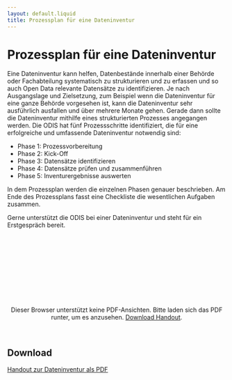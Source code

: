 ```yaml
---
layout: default.liquid
title: Prozessplan für eine Dateninventur
---
```


# Prozessplan für eine Dateninventur

Eine Dateninventur kann helfen, Datenbestände innerhalb einer Behörde oder Fachabteilung systematisch zu strukturieren und zu erfassen und so auch Open Data relevante Datensätze zu identifizieren. Je nach Ausgangslage und Zielsetzung, zum Beispiel wenn die Dateninventur für eine ganze Behörde vorgesehen ist, kann die Dateninventur sehr ausführlich ausfallen und über mehrere Monate gehen. Gerade dann sollte die Dateninventur mithilfe eines strukturierten Prozesses angegangen werden. Die ODIS hat fünf Prozessschritte identifiziert, die für eine erfolgreiche und umfassende Dateninventur notwendig sind:

- Phase 1: Prozessvorbereitung
- Phase 2: Kick-Off
- Phase 3: Datensätze identifizieren
- Phase 4: Datensätze prüfen und zusammenführen
- Phase 5: Inventurergebnisse auswerten

In dem Prozessplan werden die einzelnen Phasen genauer beschrieben. Am Ende des Prozessplans fasst eine Checkliste die wesentlichen Aufgaben zusammen.

Gerne unterstützt die ODIS bei einer Dateninventur und steht für ein Erstgespräch bereit.

<center>
  <object data="/assets/file-download/Prozessplan_Dateninventur_ODIS.pdf" type="application/pdf" class="pdf">
      <embed src="/assets/file-download/Prozessplan_Dateninventur_ODIS.pdf">
          <p>Dieser Browser unterstützt keine PDF-Ansichten. Bitte laden sich das PDF runter, um es anzusehen. <a href="/assets/file-download/Prozessplan_Dateninventur_ODIS.pdf">Download Handout</a>.</p>
  </object>
</center>
<br>

## Download

[Handout zur Dateninventur als PDF](/assets/file-download/Prozessplan_Dateninventur_ODIS.pdf)
